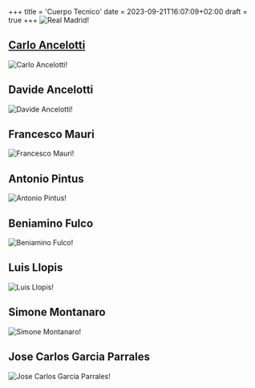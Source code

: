 +++
title = 'Cuerpo Tecnico'
date = 2023-09-21T16:07:09+02:00
draft = true
+++
![Real Madrid!](https://www.realmadrid.com/StaticFiles/RealMadridResponsive/images/header_logo.svg)
## [Carlo Ancelotti](https://www.realmadrid.com/futbol/plantilla/carlo-ancelotti)
![Carlo Ancelotti!](https://www.realmadrid.com/img/vertical_380px/ancelotti_380x501_20230810055556.jpg)
## Davide Ancelotti
![Davide Ancelotti!](https://www.realmadrid.com/img/vertical_380px/davide_380x501_20230810055557.jpg)
## Francesco Mauri
![Francesco Mauri!](https://www.realmadrid.com/img/vertical_380px/francesco_380x501_20230810055558.jpg)
## Antonio Pintus
![Antonio Pintus!](https://www.realmadrid.com/img/vertical_380px/pintus-2x_380x501_20230810060754.jpg)
## Beniamino Fulco
![Beniamino Fulco!](https://www.realmadrid.com/img/vertical_380px/fulco2_380x501_20230810060618.jpg)
## Luis Llopis
![Luis Llopis!](https://www.realmadrid.com/img/vertical_380px/llopis_380x501_20230810060015.jpg)
## Simone Montanaro
![Simone Montanaro!](https://www.realmadrid.com/img/vertical_380px/simone_380x501_20230810055559.jpg)
## Jose Carlos Garcia Parrales
![Jose Carlos Garcia Parrales!](https://www.realmadrid.com/img/vertical_380px/parrales_380x501_20230810055600.jpg)